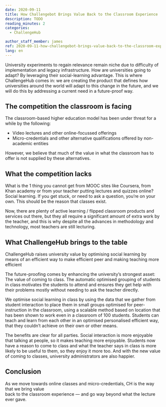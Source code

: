```yaml
---
date: 2020-09-11
title: How Challengebot Brings Value Back to the Classroom Experience
description: TODO
reading_minutes: 2
categories:
  - ChallengeHub

author_staff_member: james
ref: 2020-09-11-how-challengebot-brings-value-back-to-the-classroom-experience
lang: en
---
```


University experiments to regain relevance remain niche due to difficulty of implementation and legacy infrastructure.
How are universities going to adapt? By leveraging their social-learning advantage. This is where ChallengeHub comes in: we are creating the product that defines how universities around the world will adapt to this change in the future, and we will do this by addressing a current need in a future-proof way.

## The competition the classroom is facing

The classroom-based higher education model has been under threat for a while by the following:

- Video lectures and other online-focussed offerings
- Micro-credentials and other alternative qualifications offered by non-academic entities

However, we believe that much of the value in what the classroom has to offer is not supplied by these alternatives.

## What the competition lacks

What is the 1 thing you cannot get from MOOC sites like Coursera, from Khan academy or from your teacher putting lectures and quizzes online? Social learning.
If you get stuck, or need to ask a question, you’re on your own.
This should be the reason that classes exist.

Now, there are plenty of active learning / flipped classroom products and services out there, but they all require a significant amount of extra work by the teacher, and this is why despite all the advances in methodology and technology, most teachers are still lecturing.

## What ChallengeHub brings to the table

ChallengeHub raises university value by optimising social learning by means of an efficient way to make efficient peer and making teaching more efficient

The future-proofing comes by enhancing the university’s strongest asset: The value of coming to class.
The automatic optimised grouping of students in class motivates the students to attend and ensures they get help with their problems mostly without needing to ask the teacher directly.

We optimise social learning in class by using the data that we gather from student interaction to place them in small groups optimised for peer-instruction in the classroom, using a scalable method based on location that has been shown to work even in a classroom of 100 students. Students can teach and learn from each other in an optimised personalised efficient way, that they couldn’t achieve on their own or other means.

The benefits are clear for all parties. Social interaction is more enjoyable that talking at people, so it makes teaching more enjoyable. Students now have a reason to come to class and what the teacher says in class is more likely to be useful to them, so they enjoy it more too. And with the new value of coming to classes, university administrators are also happier.

## Conclusion

As we move towards online classes and micro-credentials, CH is the way that we bring value  
back to the classroom experience — and go way beyond what the lecture ever gave.

